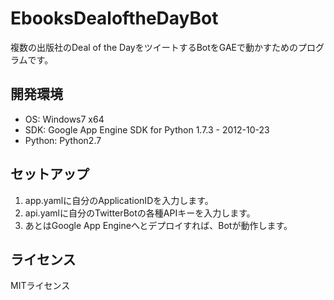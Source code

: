 EbooksDealoftheDayBot
========

複数の出版社のDeal of the DayをツイートするBotをGAEで動かすためのプログラムです。



開発環境
----------

* OS: Windows7 x64
* SDK: Google App Engine SDK for Python 1.7.3 - 2012-10-23
* Python: Python2.7


セットアップ
----------

1. app.yamlに自分のApplicationIDを入力します。
2. api.yamlに自分のTwitterBotの各種APIキーを入力します。
3. あとはGoogle App Engineへとデプロイすれば、Botが動作します。



ライセンス
----------
MITライセンス
